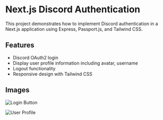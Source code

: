 # Next.js Discord Authentication

This project demonstrates how to implement Discord authentication in a Next.js application using Express, Passport.js, and Tailwind CSS.

## Features

- Discord OAuth2 login
- Display user profile information including avatar, username
- Logout functionality
- Responsive design with Tailwind CSS

## Images

![Login Button](https://cdn.discordapp.com/attachments/1235662281459892254/1246798559861411840/image.png?ex=665db325&is=665c61a5&hm=436879023d26afe18ade5172e028a8be73c0752731feda31a6a43b64be78db18&)

![User Profile](https://cdn.discordapp.com/attachments/1235662281459892254/1246798654489100338/image.png?ex=665db33b&is=665c61bb&hm=5a0b5dcba14a66cdaeadba34e89abd1c192cffd343e3e3bf8e69eaec849d4e8c&)
